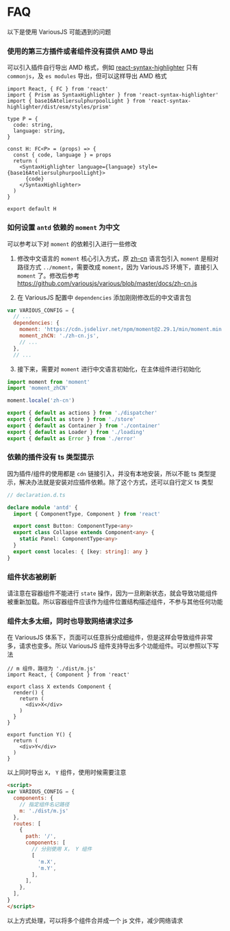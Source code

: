 # FAQ

以下是使用 VariousJS 可能遇到的问题

<!-- toc -->

### 使用的第三方插件或者组件没有提供 AMD 导出

可以引入插件自行导出 AMD 格式，例如 [react-syntax-highlighter](https://unpkg.com/browse/react-syntax-highlighter@15.4.5/dist/) 只有 `commonjs`，及 `es modules` 导出，但可以这样导出 AMD 格式

```tsx
import React, { FC } from 'react'
import { Prism as SyntaxHighlighter } from 'react-syntax-highlighter'
import { base16AteliersulphurpoolLight } from 'react-syntax-highlighter/dist/esm/styles/prism'

type P = {
  code: string,
  language: string,
}

const H: FC<P> = (props) => {
  const { code, language } = props
  return (
    <SyntaxHighlighter language={language} style={base16AteliersulphurpoolLight}>
      {code}
    </SyntaxHighlighter>
  )
}

export default H
```

### 如何设置 `antd` 依赖的 `moment` 为中文

可以参考以下对 `moment` 的依赖引入进行一些修改

1. 修改中文语言的 `moment` 核心引入方式，原 [zh-cn](https://unpkg.com/browse/moment@2.29.1/locale/zh-cn.js) 语言包引入 `moment` 是相对路径方式 `../moment`，需要改成 `moment`，因为 VariousJS 环境下，直接引入 `moment` 了。修改后参考 https://github.com/variousjs/various/blob/master/docs/zh-cn.js

2. 在 VariousJS 配置中 `dependencies` 添加刚刚修改后的中文语言包

```js
var VARIOUS_CONFIG = {
  // ...
  dependencies: {
    moment: 'https://cdn.jsdelivr.net/npm/moment@2.29.1/min/moment.min.js',
    moment_zhCN: './zh-cn.js',
    // ...
  },
  // ...
```

3. 接下来，需要对 `moment` 进行中文语言初始化，在主体组件进行初始化

```ts
import moment from 'moment'
import 'moment_zhCN'

moment.locale('zh-cn')

export { default as actions } from './dispatcher'
export { default as store } from './store'
export { default as Container } from './container'
export { default as Loader } from './loading'
export { default as Error } from './error'
```

### 依赖的插件没有 ts 类型提示

因为插件/组件的使用都是 `cdn` 链接引入，并没有本地安装，所以不能 ts 类型提示，解决办法就是安装对应插件依赖。除了这个方式，还可以自行定义 ts 类型

```ts
// declaration.d.ts

declare module 'antd' {
  import { ComponentType, Component } from 'react'

  export const Button: ComponentType<any>
  export class Collapse extends Component<any> {
    static Panel: ComponentType<any>
  }
  export const locales: { [key: string]: any }
}
```

### 组件状态被刷新

请注意在容器组件不能进行 `state` 操作，因为一旦刷新状态，就会导致功能组件被重新加载。所以容器组件应该作为组件位置结构描述组件，不参与其他任何功能

### 组件太多太细，同时也导致网络请求过多

在 VariousJS 体系下，页面可以任意拆分成细组件，但是这样会导致组件非常多，请求也变多。所以 VariousJS 组件支持导出多个功能组件。可以参照以下写法

```tsx
// m 组件，路径为 './dist/m.js'
import React, { Component } from 'react'

export class X extends Component {
  render() {
    return (
      <div>X</div>
    )
  }
}

export function Y() {
  return (
    <div>Y</div>
  )
}
```

以上同时导出 `X`， `Y` 组件，使用时候需要注意

```html
<script>
var VARIOUS_CONFIG = {
  components: {
    // 指定组件名记路径
    m: './dist/m.js'
  },
  routes: [
    {
      path: '/',
      components: [
        // 分别使用 X， Y 组件
        [
          'm.X',
          'm.Y',
        ],
      ],
    },
  ],
}
</script>
```

以上方式处理，可以将多个组件合并成一个 js 文件，减少网络请求
